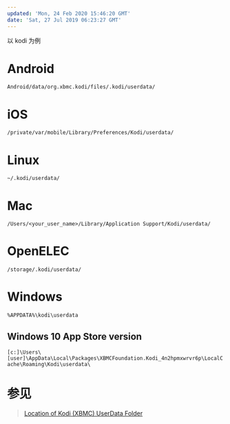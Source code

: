 ```yaml
---
updated: 'Mon, 24 Feb 2020 15:46:20 GMT'
date: 'Sat, 27 Jul 2019 06:23:27 GMT'
---
```


以 kodi 为例

# Android

`Android/data/org.xbmc.kodi/files/.kodi/userdata/`

# iOS

`/private/var/mobile/Library/Preferences/Kodi/userdata/`

# Linux

`~/.kodi/userdata/`

# Mac

`/Users/<your_user_name>/Library/Application Support/Kodi/userdata/`

# OpenELEC

`/storage/.kodi/userdata/`

# Windows

`%APPDATA%\kodi\userdata`

## Windows 10 App Store version

`[c:]\Users\[user]\AppData\Local\Packages\XBMCFoundation.Kodi_4n2hpmxwrvr6p\LocalCache\Roaming\Kodi\userdata\`

# 参见

> [Location of Kodi (XBMC) UserData Folder](https://kinkeadtech.com/location-of-kodi-xbmc-userdata-folder/)
